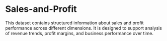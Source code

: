 # Sales-and-Profit
This dataset contains structured information about sales and profit performance across different dimensions. It is designed to support analysis of revenue trends, profit margins, and business performance over time.
